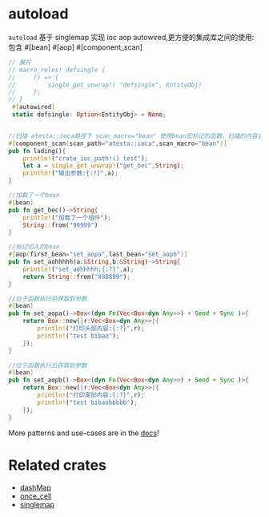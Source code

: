 # autoload

`autoload` 基于 singlemap 实现 ioc aop autowired,更方便的集成库之间的使用:
包含 #[bean] #[aop] #[component_scan]

```rust
// 展开
// macro_rules! defsingle {
//     () => {
//         single_get_unwrap!( "defsingle", EntityObj)
//     };
// }
 #[autowired]
 static defsingle: Option<EntityObj> = None;


//扫描 atesta::ioca路径下 scan_macro="bean" 使用bean宏标记的函数，扫描的内容会根据 调用宏component_scan的crate位置作为基础坐标，不用担心发布的crate扫描路径不正确的情况
#[component_scan(scan_path="atesta::ioca",scan_macro="bean")]
pub fn lading(){
    println!("crate_ioc_path!() test");
    let a = single_get_unwrap!("get_bec",String);
    println!("输出参数:{:?}",a);
}

//加载了一个bean
#[bean]
pub fn get_bec()->String{
    println!("加载了一个组件");
    String::from("99999")
}

//标记切入的bean
#[aop(first_bean="set_aopa",last_bean="set_aopb")]
pub fn set_aohhhhh(a:&String,b:&String)->String{
    println!("set_aohhhhh:{:?}",a);
    return String::from("888899");
}

//位于函数执行前获取到参数
#[bean]
pub fn set_aopa()->Box<(dyn Fn(Vec<Box<dyn Any>>) + Send + Sync )>{
    return Box::new(|r:Vec<Box<dyn Any>>|{
        println!("打印头部内容:{:?}",r);
        println!("test bibao");
    });
}

//位于函数执行后获取到参数
#[bean]
pub fn set_aopb()->Box<(dyn Fn(Vec<Box<dyn Any>>) + Send + Sync )>{
    return Box::new(|r:Vec<Box<dyn Any>>|{
        println!("打印尾部内容:{:?}",r);
        println!("test bibaobbbbb");
    });
}
```

More patterns and use-cases are in the [docs](https://docs.rs/autoload/)!

# Related crates
* [dashMap](https://crates.io/crates/dashMap)
* [once_cell](https://crates.io/crates/once_cell)
* [singlemap](https://crates.io/crates/singlemap)

